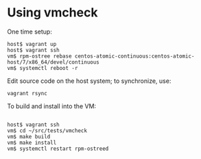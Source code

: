 Using vmcheck
=============

One time setup:

```
host$ vagrant up
host$ vagrant ssh
vm$ rpm-ostree rebase centos-atomic-continuous:centos-atomic-host/7/x86_64/devel/continuous
vm$ systemctl reboot -r
```

Edit source code on the host system; to synchronize, use:

```
vagrant rsync
```

To build and install into the VM:

```

host$ vagrant ssh
vm$ cd ~/src/tests/vmcheck
vm$ make build
vm$ make install
vm$ systemctl restart rpm-ostreed
```


